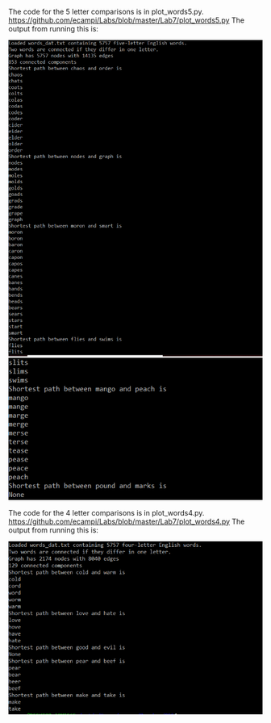 The code for the 5 letter comparisons is in plot_words5.py. https://github.com/ecampi/Labs/blob/master/Lab7/plot_words5.py The output from running this is:

![](https://github.com/ecampi/Labs/blob/master/Lab7/word5_1.PNG)
![](https://github.com/ecampi/Labs/blob/master/Lab7/word5_2.PNG)


The code for the 4 letter comparisons is in plot_words4.py. https://github.com/ecampi/Labs/blob/master/Lab7/plot_words4.py The output from running this is:

![](https://github.com/ecampi/Labs/blob/master/Lab7/word4_1.PNG)
